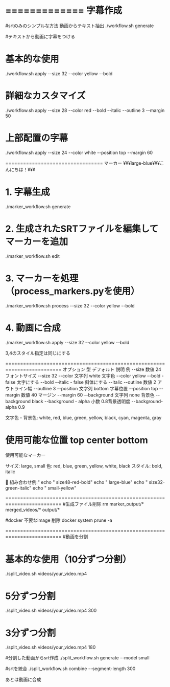 =============
字幕作成
======================================================
#srtのみのシンプルな方法
動画からテキスト抽出
./workflow.sh generate

#テキストから動画に字幕をつける
# 基本的な使用
./workflow.sh apply --size 32 --color yellow --bold

# 詳細なカスタマイズ
./workflow.sh apply --size 28 --color red --bold --italic --outline 3 --margin 50

# 上部配置の字幕
./workflow.sh apply --size 24 --color white --position top --margin 60

=================================
マーカー
¥¥¥large-blue¥¥¥こんにちは！¥¥¥

# 1. 字幕生成
./marker_workflow.sh generate

# 2. 生成されたSRTファイルを編集してマーカーを追加
./marker_workflow.sh edit

# 3. マーカーを処理（process_markers.pyを使用）
./marker_workflow.sh process --size 32 --color yellow --bold

# 4. 動画に合成
./marker_workflow.sh apply --size 32 --color yellow --bold

3,4のスタイル指定は同じにする

=========================================================================
オプション     型     デフォルト 説明              例
--size       数値    24       フォントサイズ    --size 32
--color      文字列  white    文字色           --color yellow
--bold       -      false    太字にする        --bold
--italic     -      false    斜体にする        --italic
--outline    数値    2        アウトライン幅    --outline 3
--position   文字列  bottom   字幕位置          --position top
--margin     数値    40       マージン          --margin 60
--background 文字列  none     背景色            --background black
--background -      alpha    小数 0.8背景透明度 --background-alpha 0.9

文字色・背景色: white, red, blue, green, yellow, black, cyan, magenta, gray

使用可能な位置 top center bottom
=========================================================================
使用可能なマーカー

サイズ: large, small
色: red, blue, green, yellow, white, black
スタイル: bold, italic

🔗 組み合わせ例:"
    echo "    size48-red-bold"
    echo "    large-blue"
    echo "    size32-green-italic"
    echo "    small-yellow"

=========================================================================
#生成ファイル削除
rm marker_output/* merged_videos/* output/*

#docker 不要なimage 削除
docker system prune -a

=========================================================================
#動画を分割
# 基本的な使用（10分ずつ分割）
./split_video.sh videos/your_video.mp4

# 5分ずつ分割
./split_video.sh videos/your_video.mp4 300

# 3分ずつ分割
./split_video.sh videos/your_video.mp4 180

#分割した動画からsrt作成
./split_workflow.sh generate --model small

#srtを統合
 ./split_workflow.sh combine --segment-length 300   

 あとは動画に合成